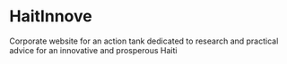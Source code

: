 # HaitInnove
Corporate website for an action tank dedicated to research and practical advice for an innovative and prosperous Haiti

